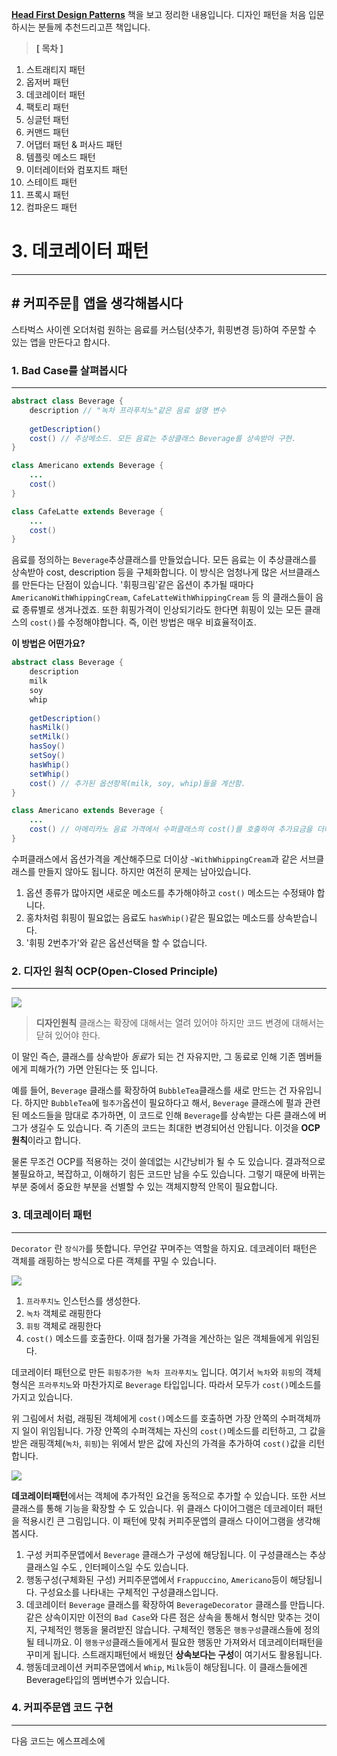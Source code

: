 [**Head First Design Patterns**](https://www.hanbit.co.kr/store/books/look.php?p_code=B9860513241) 책을 보고 정리한 내용입니다. 디자인 패턴을 처음 입문하시는 분들께 추천드리고픈 책입니다.


>**[ 목차 ]**
1. 스트래티지 패턴
2. 옵저버 패턴
3. 데코레이터 패턴
4. 팩토리 패턴
5. 싱글턴 패턴
6. 커맨드 패턴
7. 어댑터 패턴 & 퍼사드 패턴
8. 템플릿 메소드 패턴
9. 이터레이터와 컴포지트 패턴
10. 스테이트 패턴
11. 프록시 패턴
12. 컴파운드 패턴

# 3. 데코레이터 패턴
---
## # 커피주문🧉 앱을 생각해봅시다

스타벅스 사이렌 오더처럼 원하는 음료를 커스텀(샷추가, 휘핑변경 등)하여 주문할 수 있는 앱을 만든다고 합시다.

### 1. Bad Case를 살펴봅시다
---
```java
abstract class Beverage {
	description // "녹차 프라푸치노"같은 음료 설명 변수
    
	getDescription()
	cost() // 추상메소드. 모든 음료는 추상클래스 Beverage를 상속받아 구현.
}

class Americano extends Beverage {
	...
	cost()
}

class CafeLatte extends Beverage {
	...
	cost()
}
```

음료를 정의하는 `Beverage`추상클래스를 만들었습니다. 모든 음료는 이 추상클래스를 상속받아 cost, description 등을 구체화합니다.
이 방식은 엄청나게 많은 서브클래스를 만든다는 단점이 있습니다. '휘핑크림'같은 옵션이 추가될 때마다 `AmericanoWithWhippingCream`, `CafeLatteWithWhippingCream` 등 의 클래스들이 음료 종류별로 생겨나겠죠. 또한 휘핑가격이 인상되기라도 한다면 휘핑이 있는 모든 클래스의 `cost()`를 수정해야합니다. 즉, 이런 방법은 매우 비효율적이죠.

**이 방법은 어떤가요?**
```java
abstract class Beverage {
	description
	milk
	soy
	whip
    
	getDescription()
	hasMilk()
	setMilk()
	hasSoy()
	setSoy()
	hasWhip()
	setWhip()
	cost() // 추가된 옵션항목(milk, soy, whip)들을 계산함. 
}

class Americano extends Beverage {
	...
	cost() // 아메리카노 음료 가격에서 수퍼클래스의 cost()를 호출하여 추가요금을 더해줌
}
```

수퍼클래스에서 옵션가격을 계산해주므로 더이상 `~WithWhippingCream`과 같은 서브클래스를 만들지 않아도 됩니다. 하지만 여전히 문제는 남아있습니다.

1. 옵션 종류가 많아지면 새로운 메소드를 추가해야하고 `cost()` 메소드는 수정돼야 합니다.
2. 홍차처럼 휘핑이 필요없는 음료도 `hasWhip()`같은 필요없는 메소드를 상속받습니다.
3. '휘핑 2번추가'와 같은 옵션선택을 할 수 없습니다.

### 2. 디자인 원칙 OCP(Open-Closed Principle)
---
![](https://images.velog.io/images/hanna2100/post/9b266f7f-6c72-416f-9572-cd808ad6de8c/20210125_234137.png)

> **디자인원칙**
클래스는 확장에 대해서는 열려 있어야 하지만 코드 변경에 대해서는 닫혀 있어야 한다.

이 말인 즉슨, 클래스를 상속받아 *동료*가 되는 건 자유지만, 그 동료로 인해 기존 멤버들에게 피해가(?) 가면 안된다는 뜻 입니다.

예를 들어, `Beverage` 클래스를 확장하여 `BubbleTea`클래스를 새로 만드는 건 자유입니다. 하지만 `BubbleTea`에 `펄추가`옵션이 필요하다고 해서, `Beverage` 클래스에 펄과 관련된 메소드들을 맘대로 추가하면, 이 코드로 인해 `Beverage`를 상속받는 다른 클래스에 버그가 생길수 도 있습니다. 즉 기존의 코드는 최대한 변경되어선 안됩니다. 이것을 **OCP 원칙**이라고 합니다.

물론 무조건 OCP를 적용하는 것이 쓸데없는 시간낭비가 될 수 도 있습니다. 결과적으로 불필요하고, 복잡하고, 이해하기 힘든 코드만 남을 수도 있습니다. 그렇기 때문에 바뀌는 부분 중에서 중요한 부분을 선별할 수 있는 객체지향적 안목이 필요합니다.

### 3. 데코레이터 패턴
---

`Decorator` 란 `장식가`를 뜻합니다. 무언갈 꾸며주는 역할을 하지요. 데코레이터 패턴은 객체를 래핑하는 방식으로 다른 객체를 꾸밀 수 있습니다.

![](https://images.velog.io/images/hanna2100/post/33a47902-3970-4761-ab23-b3e243c79d25/20210126_225448.png)

>
1. `프라푸치노` 인스턴스를 생성한다.
2. `녹차` 객체로 래핑한다
3. `휘핑` 객체로 래핑한다
4. `cost()` 메소드를 호출한다. 이때 첨가물 가격을 계산하는 일은 객체들에게 위임된다.

데코레이터 패턴으로 만든 `휘핑추가한 녹차 프라푸치노` 입니다. 여기서 `녹차`와 `휘핑`의 객체형식은 `프라푸치노`와 마찬가지로 `Beverage` 타입입니다. 따라서 모두가 `cost()`메소드를 가지고 있습니다.

위 그림에서 처럼, 래핑된 객체에게 `cost()`메소드를 호출하면 가장 안쪽의 수퍼객체까지 일이 위임됩니다. 가장 안쪽의 수퍼객체는 자신의 `cost()`메소드를 리턴하고, 그 값을 받은 래핑객체(`녹차`, `휘핑`)는 위에서 받은 값에 자신의 가격을 추가하여 `cost()`값을 리턴합니다. 


![](https://images.velog.io/images/hanna2100/post/5639e751-f86d-4221-9c90-14371d591b17/20210126_233131.png)

**데코레이터패턴**에서는 객체에 추가적인 요건을 동적으로 추가할 수 있습니다. 또한 서브클래스를 통해 기능을 확장할 수 도 있습니다. 
위 클래스 다이어그램은 데코레이터 패턴을 적용시킨 큰 그림입니다. 이 패턴에 맞춰 커피주문앱의 클래스 다이어그램을 생각해봅시다.

1. 구성
커피주문앱에서 `Beverage` 클래스가 구성에 해당됩니다. 이 구성클래스는 추상클래스일 수도 , 인터페이스일 수도 있습니다.
2. 행동구성(구체화된 구성)
커피주문앱에서 `Frappuccino`, `Americano`등이 해당됩니다. 구성요소를 나타내는 구체적인 구성클래스입니다.
3. 데코레이터
`Beverage` 클래스를 확장하여 `BeverageDecorator` 클래스를 만듭니다. 같은 상속이지만 이전의 `Bad Case`와 다른 점은 상속을 통해서 형식만 맞추는 것이지, 구체적인 행동을 물려받진 않습니다. 구체적인 행동은 `행동구성`클래스들에 정의될 테니까요. 이 `행동구성`클래스들에게서 필요한 행동만 가져와서 데코레이터패턴을 꾸미게 됩니다. 스트래지패턴에서 배웠던 **상속보다는 구성**이 여기서도 활용됩니다.
4. 행동데코레이션
커피주문앱에서 `Whip`, `Milk`등이 해당됩니다. 이 클래스들에겐 Beverage타입의 멤버변수가 있습니다.

### 4. 커피주문앱 코드 구현
---
다음 코드는 에스프레소에 

